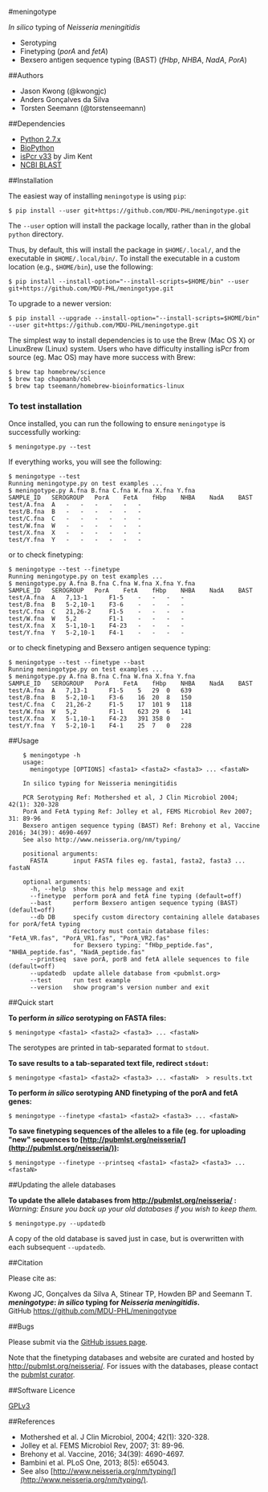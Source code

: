 #meningotype

*In silico* typing of *Neisseria meningitidis*  
- Serotyping
- Finetyping (*porA* and *fetA*)  
- Bexsero antigen sequence typing (BAST) (*fHbp*, *NHBA*, *NadA*, *PorA*)

##Authors

* Jason Kwong (@kwongjc)
* Anders Gonçalves da Silva
* Torsten Seemann (@torstenseemann)

##Dependencies

* [Python 2.7.x](https://www.python.org/)
* [BioPython](http://biopython.org/)
* [isPcr v33](http://hgwdev.cse.ucsc.edu/~kent/src/) by Jim Kent
* [NCBI BLAST](https://blast.ncbi.nlm.nih.gov/Blast.cgi)

##Installation

The easiest way of installing `meningotype` is using `pip`:

    $ pip install --user git+https://github.com/MDU-PHL/meningotype.git
    
The `--user` option will install the package locally, rather than in the global `python` directory. 

Thus, by default, this will install the package in `$HOME/.local/`, and the executable in `$HOME/.local/bin/`. To install the executable in a custom location (e.g., `$HOME/bin`), use the following:

    $ pip install --install-option="--install-scripts=$HOME/bin" --user git+https://github.com/MDU-PHL/meningotype.git

To upgrade to a newer version: 

    $ pip install --upgrade --install-option="--install-scripts=$HOME/bin" --user git+https://github.com/MDU-PHL/meningotype.git

The simplest way to install dependencies is to use the Brew (Mac OS X) or LinuxBrew (Linux) system. Users who have difficulty installing isPcr from source (eg. Mac OS) may have more success with Brew:
```
$ brew tap homebrew/science
$ brew tap chapmanb/cbl
$ brew tap tseemann/homebrew-bioinformatics-linux
```


### To test installation

Once installed, you can run the following to ensure `meningotype` is successfully working:

    $ meningotype.py --test

If everything works, you will see the following:

```
$ meningotype --test
Running meningotype.py on test examples ... 
$ meningotype.py A.fna B.fna C.fna W.fna X.fna Y.fna
SAMPLE_ID	SEROGROUP	PorA	FetA	fHbp	NHBA	NadA	BAST
test/A.fna	A	-	-	-	-	-	-
test/B.fna	B	-	-	-	-	-	-
test/C.fna	C	-	-	-	-	-	-
test/W.fna	W	-	-	-	-	-	-
test/X.fna	X	-	-	-	-	-	-
test/Y.fna	Y	-	-	-	-	-	-
```

or to check finetyping:

```
$ meningotype --test --finetype
Running meningotype.py on test examples ... 
$ meningotype.py A.fna B.fna C.fna W.fna X.fna Y.fna
SAMPLE_ID	SEROGROUP	PorA	FetA	fHbp	NHBA	NadA	BAST
test/A.fna	A	7,13-1		F1-5	-	-	-	-
test/B.fna	B	5-2,10-1	F3-6	-	-	-	-
test/C.fna	C	21,26-2		F1-5	-	-	-	-
test/W.fna	W	5,2			F1-1	-	-	-	-
test/X.fna	X	5-1,10-1	F4-23	-	-	-	-
test/Y.fna	Y	5-2,10-1	F4-1	-	-	-	-
```

or to check finetyping and Bexsero antigen sequence typing:

```
$ meningotype --test --finetype --bast
Running meningotype.py on test examples ... 
$ meningotype.py A.fna B.fna C.fna W.fna X.fna Y.fna
SAMPLE_ID	SEROGROUP	PorA	FetA	fHbp	NHBA	NadA	BAST
test/A.fna	A	7,13-1		F1-5	5	29	0	639
test/B.fna	B	5-2,10-1	F3-6	16	20	8	150
test/C.fna	C	21,26-2		F1-5	17	101	9	118
test/W.fna	W	5,2			F1-1	623	29	6	141
test/X.fna	X	5-1,10-1	F4-23	391	358	0	-
test/Y.fna	Y	5-2,10-1	F4-1	25	7	0	228
```


##Usage

```
	$ meningotype -h
	usage: 
	  meningotype [OPTIONS] <fasta1> <fasta2> <fasta3> ... <fastaN>

	In silico typing for Neisseria meningitidis

	PCR Serotyping Ref: Mothershed et al, J Clin Microbiol 2004; 42(1): 320-328
	PorA and FetA typing Ref: Jolley et al, FEMS Microbiol Rev 2007; 31: 89-96
	Bexsero antigen sequence typing (BAST) Ref: Brehony et al, Vaccine 2016; 34(39): 4690-4697
	See also http://www.neisseria.org/nm/typing/

	positional arguments:
	  FASTA       input FASTA files eg. fasta1, fasta2, fasta3 ... fastaN

	optional arguments:
	  -h, --help  show this help message and exit
	  --finetype  perform porA and fetA fine typing (default=off)
	  --bast      perform Bexsero antigen sequence typing (BAST) (default=off)
	  --db DB     specify custom directory containing allele databases for porA/fetA typing
				  directory must contain database files: "FetA_VR.fas", "PorA_VR1.fas", "PorA_VR2.fas"
				  for Bexsero typing: "fHbp_peptide.fas", "NHBA_peptide.fas", "NadA_peptide.fas"
	  --printseq  save porA, porB and fetA allele sequences to file (default=off)
	  --updatedb  update allele database from <pubmlst.org>
	  --test      run test example
	  --version   show program's version number and exit
```


##Quick start

**To perform *in silico* serotyping on FASTA files:**

`$ meningotype <fasta1> <fasta2> <fasta3> ... <fastaN>`

The serotypes are printed in tab-separated format to `stdout`.

**To save results to a tab-separated text file, redirect `stdout`:**

`$ meningotype <fasta1> <fasta2> <fasta3> ... <fastaN>  > results.txt`

**To perform *in silico* serotyping AND finetyping of the porA and fetA genes:**

`$ meningotype --finetype <fasta1> <fasta2> <fasta3> ... <fastaN>`

**To save finetyping sequences of the alleles to a file (eg. for uploading "new" sequences to [http://pubmlst.org/neisseria/](http://pubmlst.org/neisseria/)):**

`$ meningotype --finetype --printseq <fasta1> <fasta2> <fasta3> ... <fastaN>`

##Updating the allele databases

**To update the allele databases from http://pubmlst.org/neisseria/ :**  
*Warning: Ensure you back up your old databases if you wish to keep them.*

	$ meningotype.py --updatedb

A copy of the old database is saved just in case, but is overwritten with each subsequent   ```--updatedb```.


##Citation

Please cite as:

Kwong JC, Gonçalves da Silva A, Stinear TP, Howden BP and Seemann T.  
***meningotype*: *in silico* typing for *Neisseria meningitidis*.**  
GitHub https://github.com/MDU-PHL/meningotype

##Bugs

Please submit via the [GitHub issues page](https://github.com/MDU-PHL/meningotype/issues).  

Note that the finetyping databases and website are curated and hosted by http://pubmlst.org/neisseria/. For issues with the databases, please contact the [pubmlst curator](mailto:keith.jolley@zoo.ox.ac.uk).

##Software Licence

[GPLv3](https://github.com/MDU-PHL/meningotype/blob/master/LICENSE)

##References

* Mothershed et al. J Clin Microbiol, 2004; 42(1): 320-328.
* Jolley et al. FEMS Microbiol Rev, 2007; 31: 89-96.
* Brehony et al. Vaccine, 2016; 34(39): 4690-4697.
* Bambini et al. PLoS One, 2013; 8(5): e65043.
* See also [http://www.neisseria.org/nm/typing/](http://www.neisseria.org/nm/typing/).
